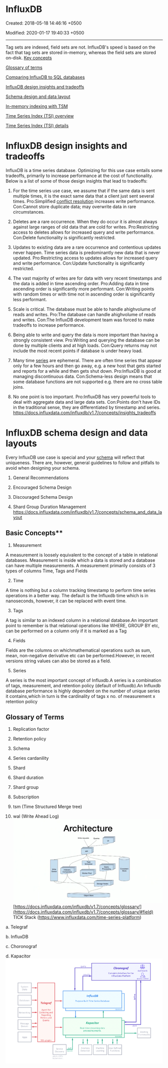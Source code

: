 # InfluxDB

Created: 2018-05-18 14:46:16 +0500

Modified: 2020-01-17 19:40:33 +0500

---

Tag sets are indexed, field sets are not. InfluxDB's speed is based on the fact that tag sets are stored in-memory, whereas the field sets are stored on-disk.
[Key concepts](https://docs.influxdata.com/influxdb/v1.7/concepts/key_concepts/)

[Glossary of terms](https://docs.influxdata.com/influxdb/v1.7/concepts/glossary/)

[Comparing InfluxDB to SQL databases](https://docs.influxdata.com/influxdb/v1.7/concepts/crosswalk/)

[InfluxDB design insights and tradeoffs](https://docs.influxdata.com/influxdb/v1.7/concepts/insights_tradeoffs/)

[Schema design and data layout](https://docs.influxdata.com/influxdb/v1.7/concepts/schema_and_data_layout/)

[In-memory indexing with TSM](https://docs.influxdata.com/influxdb/v1.7/concepts/storage_engine/)

[Time Series Index (TSI) overview](https://docs.influxdata.com/influxdb/v1.7/concepts/time-series-index/)

[Time Series Index (TSI) details](https://docs.influxdata.com/influxdb/v1.7/concepts/tsi-details/)

# InfluxDB design insights and tradeoffs

InfluxDB is a time series database. Optimizing for this use case entails some tradeoffs, primarily to increase performance at the cost of functionality. Below is a list of some of those design insights that lead to tradeoffs:

1. For the time series use case, we assume that if the same data is sent multiple times, it is the exact same data that a client just sent several times.
    Pro:Simplified [conflict resolution](https://docs.influxdata.com/influxdb/v1.7/troubleshooting/frequently-asked-questions/#how-does-influxdb-handle-duplicate-points) increases write performance.
    Con:Cannot store duplicate data; may overwrite data in rare circumstances.

2. Deletes are a rare occurrence. When they do occur it is almost always against large ranges of old data that are cold for writes.
    Pro:Restricting access to deletes allows for increased query and write performance.
    Con:Delete functionality is significantly restricted.

3. Updates to existing data are a rare occurrence and contentious updates never happen. Time series data is predominantly new data that is never updated.
    Pro:Restricting access to updates allows for increased query and write performance.
    Con:Update functionality is significantly restricted.

4. The vast majority of writes are for data with very recent timestamps and the data is added in time ascending order.
    Pro:Adding data in time ascending order is significantly more performant.
    Con:Writing points with random times or with time not in ascending order is significantly less performant.

5. Scale is critical. The database must be able to handle ahighvolume of reads and writes.
    Pro:The database can handle ahighvolume of reads and writes.
    Con:The InfluxDB development team was forced to make tradeoffs to increase performance.

6. Being able to write and query the data is more important than having a strongly consistent view.
    Pro:Writing and querying the database can be done by multiple clients and at high loads.
    Con:Query returns may not include the most recent points if database is under heavy load.

7. Many time [series](https://docs.influxdata.com/influxdb/v1.7/concepts/glossary/#series) are ephemeral. There are often time series that appear only for a few hours and then go away, e.g. a new host that gets started and reports for a while and then gets shut down.
    Pro:InfluxDB is good at managing discontinuous data.
    Con:Schema-less design means that some database functions are not supported e.g. there are no cross table joins.

8. No one point is too important.
    Pro:InfluxDB has very powerful tools to deal with aggregate data and large data sets.
    Con:Points don't have IDs in the traditional sense, they are differentiated by timestamp and series.
<https://docs.influxdata.com/influxdb/v1.7/concepts/insights_tradeoffs>

# InfluxDB schema design and data layouts

Every InfluxDB use case is special and your [schema](https://docs.influxdata.com/influxdb/v1.7/concepts/glossary/#schema) will reflect that uniqueness. There are, however, general guidelines to follow and pitfalls to avoid when designing your schema.

1. General Recommendations

2. Encouraged Schema Design

3. Discouraged Schema Design

4. Shard Group Duration Management
<https://docs.influxdata.com/influxdb/v1.7/concepts/schema_and_data_layout>

## Basic Concepts**

1. Measurement

A measurement is loosely equivalent to the concept of a table in relational databases. Measurement is inside which a data is stored and a database can have multiple measurements. A measurement primarily consists of 3 types of columns Time, Tags and Fields

2. Time

A time is nothing but a column tracking timestamp to perform time series operations in a better way. The default is the Influxdb time which is in nanoseconds, however, it can be replaced with event time.

3. Tags

A tag is similar to an indexed column in a relational database.An important point to remember is that relational operations like WHERE, GROUP BY etc, can be performed on a column only if it is marked as a Tag

4. Fields

Fields are the columns on whichmathematical operations such as sum, mean, non-negative derivative etc can be performed.However, in recent versions string values can also be stored as a field.

5. Series

A series is the most important concept of Influxdb.A series is a combination of tags, measurement, and retention policy (default of Influxdb).An Influxdb database performance is highly dependent on the number of unique series it contains,which in turn is the cardinality of tags x no. of measurement x retention policy

## Glossary of Terms

1. Replication factor

2. Retention policy

3. Schema

4. Series cardanility

5. Shard

6. Shard duration

7. Shard group

8. Subscription

9. tsm (Time Structured Merge tree)

10. wal (Write Ahead Log)
![image](media/InfluxDB-image1.png)[https://docs.influxdata.com/influxdb/v1.7/concepts/glossary/](https://docs.influxdata.com/influxdb/v1.7/concepts/glossary/#field)
TICK Stack (<https://www.influxdata.com/time-series-platform>)

a.  Telegraf

b.  InfluxDB

c.  Choronograf

d.  Kapacitor
![image](media/InfluxDB-image2.png)
